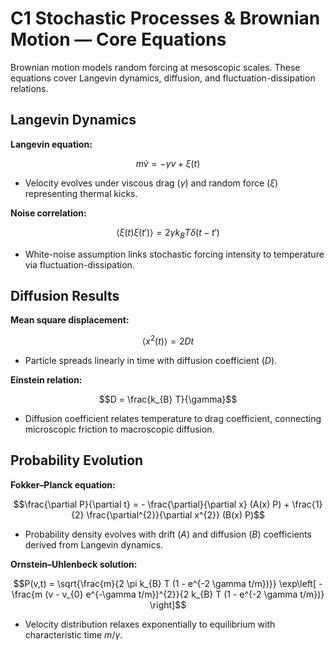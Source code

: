 # C1 Stochastic Processes & Brownian Motion — Core Equations

Brownian motion models random forcing at mesoscopic scales. These equations cover Langevin dynamics, diffusion, and fluctuation-dissipation relations.

## Langevin Dynamics
**Langevin equation:**

$$m \dot{v} = -\gamma v + \xi(t)$$

- Velocity evolves under viscous drag $(\gamma)$ and random force $(\xi)$ representing thermal kicks.

**Noise correlation:**

$$\langle \xi(t) \xi(t') \rangle = 2 \gamma k_{B} T \delta(t - t')$$

- White-noise assumption links stochastic forcing intensity to temperature via fluctuation-dissipation.


## Diffusion Results
**Mean square displacement:**

$$\langle x^{2}(t) \rangle = 2 D t$$

- Particle spreads linearly in time with diffusion coefficient $(D)$.

**Einstein relation:**

$$D = \frac{k_{B} T}{\gamma}$$

- Diffusion coefficient relates temperature to drag coefficient, connecting microscopic friction to macroscopic diffusion.


## Probability Evolution
**Fokker–Planck equation:**

$$\frac{\partial P}{\partial t} = - \frac{\partial}{\partial x} (A(x) P) + \frac{1}{2} \frac{\partial^{2}}{\partial x^{2}} (B(x) P)$$

- Probability density evolves with drift $(A)$ and diffusion $(B)$ coefficients derived from Langevin dynamics.

**Ornstein–Uhlenbeck solution:**

$$P(v,t) = \sqrt{\frac{m}{2 \pi k_{B} T (1 - e^{-2 \gamma t/m})}} \exp\left[ - \frac{m (v - v_{0} e^{-\gamma t/m})^{2}}{2 k_{B} T (1 - e^{-2 \gamma t/m})} \right]$$

- Velocity distribution relaxes exponentially to equilibrium with characteristic time $m/\gamma$.
